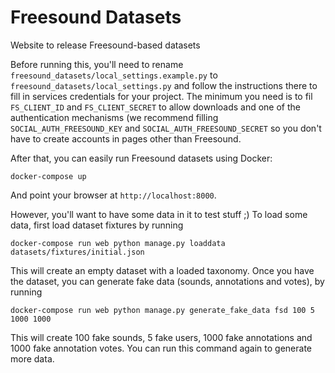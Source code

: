 # Freesound Datasets

Website to release Freesound-based datasets

Before running this, you'll need to rename `freesound_datasets/local_settings.example.py`
to `freesound_datasets/local_settings.py` and follow the instructions there
to fill in services credentials for your project. The minimum you need is
to fil `FS_CLIENT_ID` and `FS_CLIENT_SECRET` to allow downloads and one
of the authentication mechanisms (we recommend filling `SOCIAL_AUTH_FREESOUND_KEY`
and `SOCIAL_AUTH_FREESOUND_SECRET` so you don't have to create accounts
in pages other than Freesound.

After that, you can easily run Freesound datasets using Docker:

```
docker-compose up
```
And point your browser at `http://localhost:8000`.

However, you'll want to have some data in it to test stuff ;)
To load some data, first load dataset fixtures by running

```
docker-compose run web python manage.py loaddata datasets/fixtures/initial.json
```

This will create an empty dataset with a loaded taxonomy.
Once you have the dataset, you can generate fake data (sounds, annotations and votes),
by running

```
docker-compose run web python manage.py generate_fake_data fsd 100 5 1000 1000
```

This will create 100 fake sounds, 5 fake users, 1000 fake annotations and 1000 fake annotation votes.
You can run this command again to generate more data.

 
